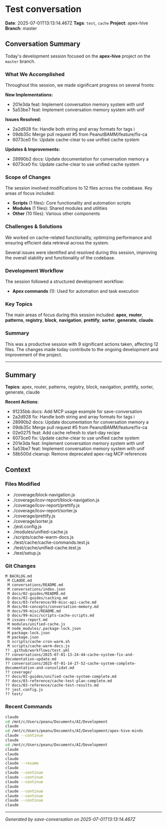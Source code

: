 # Test conversation

**Date**: 2025-07-01T13:13:14.467Z
**Tags**: `test`, `cache`
**Project**: apex-hive
**Branch**: master

## Conversation Summary

Today's development session focused on the **apex-hive** project on the `master` branch.

### What We Accomplished

Throughout this session, we made significant progress on several fronts:

**New Implementations:**
- 201e3da feat: Implement conversation memory system with unif
- 5a53be7 feat: Implement conversation memory system with unif

**Issues Resolved:**
- 2a2d928 fix: Handle both string and array formats for tags i
- 09db35c Merge pull request #5 from PeanutBAMM/feature/fix-ca
- 6073ce0 fix: Update cache-clear to use unified cache system

**Updates & Improvements:**
- 28990b2 docs: Update documentation for conversation memory a
- 6073ce0 fix: Update cache-clear to use unified cache system

### Scope of Changes

The session involved modifications to 12 files across the codebase. Key areas of focus included:

- **Scripts** (1 files): Core functionality and automation scripts
- **Modules** (1 files): Shared modules and utilities
- **Other** (10 files): Various other components

### Challenges & Solutions

We worked on cache-related functionality, optimizing performance and ensuring efficient data retrieval across the system.

Several issues were identified and resolved during this session, improving the overall stability and functionality of the codebase.

### Development Workflow

The session followed a structured development workflow:

- **Apex commands** (1): Used for automation and task execution

### Key Topics

The main areas of focus during this session included: **apex**, **router**, **patterns**, **registry**, **block**, **navigation**, **prettify**, **sorter**, **generate**, **claude**.

### Summary

This was a productive session with 9 significant actions taken, affecting 12 files. The changes made today contribute to the ongoing development and improvement of the project.

---

## Summary

**Topics**: apex, router, patterns, registry, block, navigation, prettify, sorter, generate, claude

**Recent Actions**:
- 91235bb docs: Add MCP usage example for save-conversation
- 2a2d928 fix: Handle both string and array formats for tags i
- 28990b2 docs: Update documentation for conversation memory a
- 09db35c Merge pull request #5 from PeanutBAMM/feature/fix-ca
- 02e0275 feat: Add cache refresh to start-day recipe
- 6073ce0 fix: Update cache-clear to use unified cache system
- 201e3da feat: Implement conversation memory system with unif
- 5a53be7 feat: Implement conversation memory system with unif
- 58b500d cleanup: Remove deprecated apex-rag MCP references

## Context

### Files Modified

- ./coverage/block-navigation.js
- ./coverage/lcov-report/block-navigation.js
- ./coverage/lcov-report/prettify.js
- ./coverage/lcov-report/sorter.js
- ./coverage/prettify.js
- ./coverage/sorter.js
- ./jest.config.js
- ./modules/unified-cache.js
- ./scripts/cache-warm-docs.js
- ./test/cache/cache-commands.test.js
- ./test/cache/unified-cache.test.js
- ./test/setup.js

### Git Changes

```
M BACKLOG.md
 M CLAUDE.md
 M conversations/README.md
 M conversations/index.json
 M docs/02-guides/README.md
 D docs/02-guides/caching.md
 D docs/03-reference/99-misc-api-cache.md
 M docs/04-concepts/conversation-memory.md
 M docs/99-misc/README.md
 D docs/99-misc/scripts-cache-scripts.md
 M issues-report.md
 M modules/unified-cache.js
 M node_modules/.package-lock.json
 M package-lock.json
 M package.json
 D scripts/cache-cron-warm.sh
 M scripts/cache-warm-docs.js
?? .github/workflows/test.yml
?? conversations/2025-07-01-13-24-44-cache-system-fix-and-documentation-update.md
?? conversations/2025-07-01-14-27-52-cache-system-complete-documentation-and-consolidat.md
?? coverage/
?? docs/02-guides/unified-cache-system-complete.md
?? docs/03-reference/cache-test-plan-complete.md
?? docs/03-reference/cache-test-results.md
?? jest.config.js
?? test/
```

### Recent Commands

```bash
claude
cd /mnt/c/Users/peanu/Documents/AI/Development
claude
cd /mnt/c/Users/peanu/Documents/AI/Development/apex-hive-minds
claude --continue
claude
cd /mnt/c/Users/peanu/Documents/AI/Development
claude
claude
claude
claude --resume
claude
claude --continue
claude --continue
claude --continue
claude
claude --continue
claude --continue
claude --continue
claude
```

---

*Generated by save-conversation on 2025-07-01T13:13:14.467Z*
